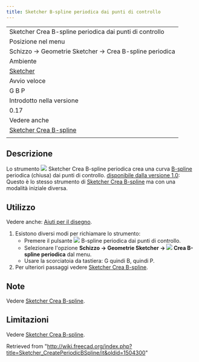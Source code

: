 ```yaml
---
title: Sketcher B-spline periodica dai punti di controllo
---
```

|  |
| --- |
| Sketcher Crea B-spline periodica dai punti di controllo |
| Posizione nel menu |
| Schizzo → Geometrie Sketcher → Crea B-spline periodica |
| Ambiente |
| [Sketcher](/Sketcher_Workbench/it "Sketcher Workbench/it") |
| Avvio veloce |
| G B P |
| Introdotto nella versione |
| 0.17 |
| Vedere anche |
| [Sketcher Crea B-spline](/Sketcher_CreateBSpline/it "Sketcher CreateBSpline/it") |
|  |

## Descrizione

Lo strumento ![](/images/Sketcher_CreatePeriodicBSpline.svg) Sketcher Crea B-spline periodica crea una curva [B-spline](/B-Splines/it "B-Splines/it") periodica (chiusa) dai punti di controllo. [disponibile dalla versione 1.0](/Release_notes_1.0/it "Release notes 1.0/it"): Questo è lo stesso strumento di [Sketcher Crea B-spline](/Sketcher_CreateBSpline/it "Sketcher CreateBSpline/it") ma con una modalità iniziale diversa.

## Utilizzo

Vedere anche: [Aiuti per il disegno](/Sketcher_Workbench/it#Drawing_aids "Sketcher Workbench/it").

1. Esistono diversi modi per richiamare lo strumento:
   * Premere il pulsante ![](/images/Sketcher_CreatePeriodicBSpline.svg) B-spline periodica dai punti di controllo.
   * Selezionare l'opzione **Schizzo → Geometrie Sketcher → ![](/images/Sketcher_CreatePeriodicBSpline.svg) Crea B-spline periodica** dal menu.
   * Usare la scorciatoia da tastiera: G quindi B, quindi P.
2. Per ulteriori passaggi vedere [Sketcher Crea B-spline](/Sketcher_CreateBSpline/it#Usage "Sketcher CreateBSpline/it").

## Note

Vedere [Sketcher Crea B-spline](/Sketcher_CreateBSpline#Notes/it "Sketcher CreateBSpline").

## Limitazioni

Vedere [Sketcher Crea B-spline](/Sketcher_CreateBSpline/it#Limitations "Sketcher CreateBSpline/it").

Retrieved from "<http://wiki.freecad.org/index.php?title=Sketcher_CreatePeriodicBSpline/it&oldid=1504300>"